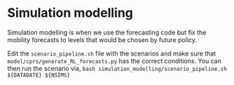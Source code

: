 # Simulation modelling

Simulation modelling is when we use the forecasting code but fix the mobility forecasts to levels that would be chosen by future policy. 

Edit the `scenario_pipeline.sh` file with the scenarios and make sure that `model/cprs/generate_RL_forecasts.py` has the correct conditions. You can then run the scenario via,
```bash simulation_modelling/scenario_pipeline.sh ${DATADATE} ${NSIMS}```